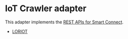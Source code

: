 # IoT Crawler adapter

This adapter implements the [REST APIs for Smart
Connect](https://gitlab.iotcrawler.net/core/iotcrawler_core/snippets/7#note_279).

* [LORIOT](LORIOT/)
